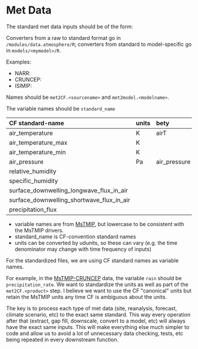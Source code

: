 # Met Data

The standard met data inputs should be of the form:

Converters from a raw to standard format go in `/modules/data.atmosphere/R`; converters from standard to model-specific go in `models/<mymodel>/R`.

Examples:
* NARR:
* CRUNCEP:
* ISIMIP: 

Names should be `met2CF.<sourcename>` and `met2model.<modelname>`.

The variable names should be `standard_name`


| CF standard-name                          | units | bety         | isimip       | cruncep | narr  |
|:------------------------------------------|:------|:-------------|:-------------|:--------|:------|
| air_temperature                           | K     | airT         | tasAdjust    | tair    | air   |
| air_temperature_max                       | K     |              | tasmaxAdjust | NA      | tmax  |
| air_temperature_min                       | K     |              | tasminAdjust | NA      | tmin  |
| air_pressure                              | Pa    | air_pressure |              |         |       |
| relative_humidity                         |       |              | rhurs        | NA      | rhum  |
| specific_humidity                         |       |              | NA           | qair    | shum  |
| surface_downwelling_longwave_flux_in_air  |       |              | rldsAdjust   | swdown  | dswrf |
| surface_downwelling_shortwave_flux_in_air |       |              | rsdsAdjust   | lwdown  | dlwrf |
| precipitation_flux                        |       |              | prAdjust     | rain    | acpc  |


* variable names are from [MsTMIP](http://nacp.ornl.gov/MsTMIP_variables.shtml), but lowercase to be consistent with the MsTMIP drivers.
* standard_name is CF-convention standard names
* units can be converted by udunits, so these can vary (e.g. the time denominator may change with time frequency of inputs)

For the standardized files, we are using CF standard names as variable names.

For example, in the [MsTMIP-CRUNCEP](https://www.betydb.org/inputs/280) data, the variable `rain` should be `precipitation_rate`.
We want to standardize the units as well as part of the `met2CF.<product>` step. I believe we want to use the CF "canonical" units but retain the MsTMIP units any time CF is ambiguous about the units.

The key is to process each type of met data (site, reanalysis, forecast, climate scenario, etc) to the exact same standard. This way every operation after that (extract, gap fill, downscale, convert to a model, etc) will always have the exact same inputs. This will make everything else much simpler to code and allow us to avoid a lot of unnecessary data checking, tests, etc being repeated in every downstream function.